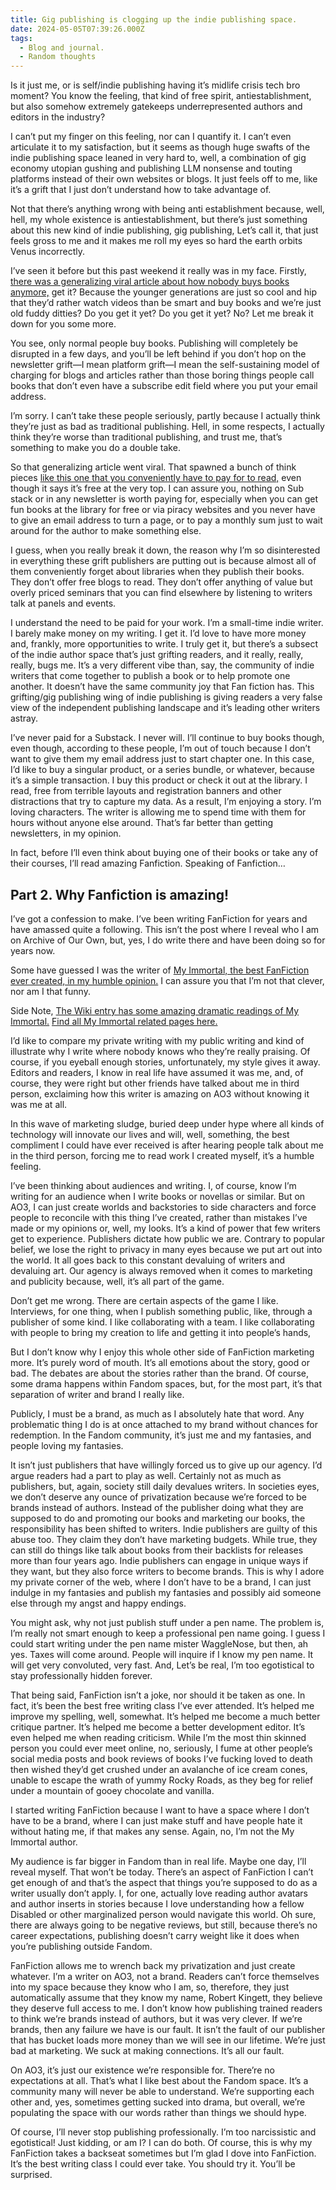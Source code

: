 ```yaml
---
title: Gig publishing is clogging up the indie publishing space.
date: 2024-05-05T07:39:26.000Z
tags:
  - Blog and journal.
  - Random thoughts
---
```


Is it just me, or is self/indie publishing having it’s midlife crisis tech bro moment? You know the feeling, that kind of free spirit, antiestablishment, but also somehow extremely gatekeeps underrepresented authors and editors in the industry?

I can’t put my finger on this feeling, nor can I quantify it. I can’t even articulate it to my satisfaction, but it seems as though huge swafts of the indie publishing space leaned in very hard to, well, a combination of gig economy utopian gushing and publishing LLM nonsense and touting platforms instead of their own websites or blogs. It just feels off to me, like it’s a grift that I just don’t understand how to take advantage of.

Not that there’s anything wrong with being anti establishment because, well, hell, my whole existence is antiestablishment, but there’s just something about this new kind of indie publishing, gig publishing, Let’s call it, that just feels gross to me and it makes me roll my eyes so hard the earth orbits Venus incorrectly.

I’ve seen it before but this past weekend it really was in my face. Firstly, [there was a generalizing viral article about how nobody buys books anymore,](https://www.elysian.press/p/no-one-buys-books) get it? Because the younger generations are just so cool and hip that they’d rather watch videos than be smart and buy books and we’re just old fuddy ditties? Do you get it yet? Do you get it yet? No? Let me break it down for you some more.

You see, only normal people buy books. Publishing will completely be disrupted in a few days, and you’ll be left behind if you don’t hop on the newsletter grift—I mean platform grift—I mean the self-sustaining model of charging for blogs and articles rather than those boring things people call books that don’t even have a subscribe edit field where you put your email address.

I’m sorry. I can’t take these people seriously, partly because I actually think they’re just as bad as traditional publishing. Hell, in some respects, I actually think they’re worse than traditional publishing, and trust me, that’s something to make you do a double take.

So that generalizing article went viral. That spawned a bunch of think pieces [like this one that you conveniently have to pay for to read,](https://thehyphen.substack.com/p/why-bother-writing-books) even though it says it’s free at the very top. I can assure you, nothing on Sub stack or in any newsletter is worth paying for, especially when you can get fun books at the library for free or via piracy websites and you never have to give an email address to turn a page, or to pay a monthly sum just to wait around for the author to make something else.

I guess, when you really break it down, the reason why I’m so disinterested in everything these grift publishers are putting out is because almost all of them conveniently forget about libraries when they publish their books. They don’t offer free blogs to read. They don’t offer anything of value but overly priced seminars that you can find elsewhere by listening to writers talk at panels and events.

I understand the need to be paid for your work. I’m a small-time indie writer. I barely make money on my writing. I get it. I’d love to have more money and, frankly, more opportunities to write. I truly get it, but there’s a subsect of the indie author space that’s just grifting readers, and it really, really, really, bugs me. It’s a very different vibe than, say, the community of indie writers that come together to publish a book or to help promote one another. It doesn’t have the same community joy that Fan fiction has. This grifting/gig publishing wing of indie publishing is giving readers a very false view of the independent publishing landscape and it’s leading other writers astray.

I’ve never paid for a Substack. I never will. I’ll continue to buy books though, even though, according to these people, I’m out of touch because I don’t want to give them my email address just to start chapter one. In this case, I’d like to buy a singular product, or a series bundle, or whatever, because it’s a simple transaction. I buy this product or check it out at the library. I read, free from terrible layouts and registration banners and other distractions that try to capture my data. As a result, I’m enjoying a story. I’m loving characters. The writer is allowing me to spend time with them for hours without anyone else around. That’s far better than getting newsletters, in my opinion.

In fact, before I’ll even think about buying one of their books or take any of their courses, I’ll read amazing Fanfiction. Speaking of Fanfiction…

## Part 2. Why Fanfiction is amazing!

I’ve got a confession to make. I’ve been writing FanFiction for years and have amassed quite a following. This isn’t the post where I reveal who I am on Archive of Our Own, but, yes, I do write there and have been doing so for years now.

Some have guessed I was the writer of [My Immortal, the best FanFiction ever created, in my humble opinion.](https://project-tara.neocities.org/myimmortal) I can assure you that I’m not that clever, nor am I that funny.

Side Note, [The Wiki entry has some amazing dramatic readings of My Immortal.](https://myimmortal.fandom.com/wiki/My_Immortal) [Find all My Immortal related pages here.](https://myimmortal.fandom.com/wiki/Related_Websites)

I’d like to compare my private writing with my public writing and kind of illustrate why I write where nobody knows who they’re really praising. Of course, if you eyeball enough stories, unfortunately, my style gives it away. Editors and readers, I know in real life have assumed it was me, and, of course, they were right but other friends have talked about me in third person, exclaiming how this writer is amazing on AO3 without knowing it was me at all.

In this wave of marketing sludge, buried deep under hype where all kinds of technology will innovate our lives and will, well, something, the best compliment I could have ever received is after hearing people talk about me in the third person, forcing me to read work I created myself, it’s a humble feeling.

I’ve been thinking about audiences and writing. I, of course, know I’m writing for an audience when I write books or novellas or similar. But on AO3, I can just create worlds and backstories to side characters and force people to reconcile with this thing I’ve created, rather than mistakes I’ve made or my opinions or, well, my looks. It’s a kind of power that few writers get to experience. Publishers dictate how public we are. Contrary to popular belief, we lose the right to privacy in many eyes because we put art out into the world. It all goes back to this constant devaluing of writers and devaluing art. Our agency is always removed when it comes to marketing and publicity because, well, it’s all part of the game.

Don’t get me wrong. There are certain aspects of the game I like. Interviews, for one thing, when I publish something public, like, through a publisher of some kind. I like collaborating with a team. I like collaborating with people to bring my creation to life and getting it into people’s hands,

But I don’t know why I enjoy this whole other side of FanFiction marketing more. It’s purely word of mouth. It’s all emotions about the story, good or bad. The debates are about the stories rather than the brand. Of course, some drama happens within Fandom spaces, but, for the most part, it’s that separation of writer and brand I really like.

Publicly, I must be a brand, as much as I absolutely hate that word. Any problematic thing I do is at once attached to my brand without chances for redemption. In the Fandom community, it’s just me and my fantasies, and people loving my fantasies.

It isn’t just publishers that have willingly forced us to give up our agency. I’d argue readers had a part to play as well. Certainly not as much as publishers, but, again, society still daily devalues writers. In societies eyes, we don’t deserve any ounce of privatization because we’re forced to be brands instead of authors. Instead of the publisher doing what they are supposed to do and promoting our books and marketing our books, the responsibility has been shifted to writers. Indie publishers are guilty of this abuse too. They claim they don’t have marketing budgets. While true, they can still do things like talk about books from their backlists for releases more than four years ago. Indie publishers can engage in unique ways if they want, but they also force writers to become brands. This is why I adore my private corner of the web, where I don’t have to be a brand, I can just indulge in my fantasies and publish my fantasies and possibly aid someone else through my angst and happy endings.

You might ask, why not just publish stuff under a pen name. The problem is, I’m really not smart enough to keep a professional pen name going. I guess I could start writing under the pen name mister WaggleNose, but then, ah yes. Taxes will come around. People will inquire if I know my pen name. It will get very convoluted, very fast. And, Let’s be real, I’m too egotistical to stay professionally hidden forever.

That being said, FanFiction isn’t a joke, nor should it be taken as one. In fact, it’s been the best free writing class I’ve ever attended. It’s helped me improve my spelling, well, somewhat. It’s helped me become a much better critique partner. It’s helped me become a better development editor. It’s even helped me when reading criticism. While I’m the most thin skinned person you could ever meet online, no, seriously, I fume at other people’s social media posts and book reviews of books I’ve fucking loved to death then wished they’d get crushed under an avalanche of ice cream cones, unable to escape the wrath of yummy Rocky Roads, as they beg for relief under a mountain of gooey chocolate and vanilla.

I started writing FanFiction because I want to have a space where I don’t have to be a brand, where I can just make stuff and have people hate it without hating me, if that makes any sense. Again, no, I’m not the My Immortal author.

My audience is far bigger in Fandom than in real life. Maybe one day, I’ll reveal myself. That won’t be today. There’s an aspect of FanFiction I can’t get enough of and that’s the aspect that things you’re supposed to do as a writer usually don’t apply. I, for one, actually love reading author avatars and author inserts in stories because I love understanding how a fellow Disabled or other marginalized person would navigate this world. Oh sure, there are always going to be negative reviews, but still, because there’s no career expectations, publishing doesn’t carry weight like it does when you’re publishing outside Fandom.

FanFiction allows me to wrench back my privatization and just create whatever. I’m a writer on AO3, not a brand. Readers can’t force themselves into my space because they know who I am, so, therefore, they just automatically assume that they know my name, Robert Kingett, they believe they deserve full access to me. I don’t know how publishing trained readers to think we’re brands instead of authors, but it was very clever. If we’re brands, then any failure we have is our fault. It isn’t the fault of our publisher that has bucket loads more money than we will see in our lifetime. We’re just bad at marketing. We suck at making connections. It’s all our fault.

On AO3, it’s just our existence we’re responsible for. There’re no expectations at all. That’s what I like best about the Fandom space. It’s a community many will never be able to understand. We’re supporting each other and, yes, sometimes getting sucked into drama, but overall, we’re populating the space with our words rather than things we should hype.

Of course, I’ll never stop publishing professionally. I’m too narcissistic and egotistical! Just kidding, or am I? I can do both. Of course, this is why my FanFiction takes a backseat sometimes but I’m glad I dove into FanFiction. It’s the best writing class I could ever take. You should try it. You’ll be surprised.
